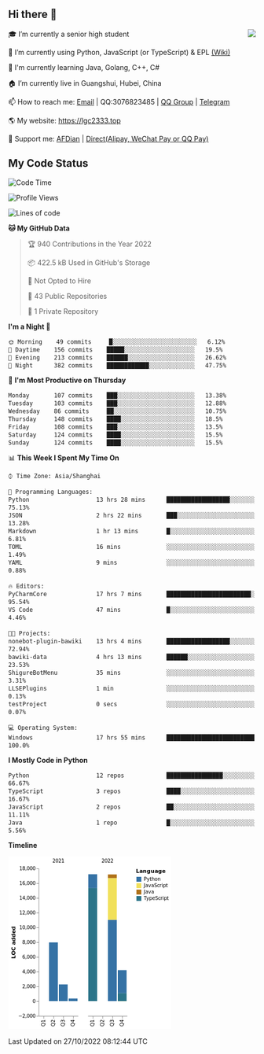 ## Hi there 👋

<div width="50%">
<img align="right" src="https://github-readme-stats.vercel.app/api?username=lgc2333&show_icons=true" />
</div>

🎓 I’m currently a senior high student

📝 I’m currently using Python, JavaScript (or TypeScript) & EPL [(Wiki)](https://en.wikipedia.org/wiki/Easy_Programming_Language)

📒 I'm currently learning Java, Golang, C++, C#

🏠 I’m currently live in Guangshui, Hubei, China

📫 How to reach me: [Email](mailto:lgc2333@126.com) | QQ:3076823485 | [QQ Group](https://jq.qq.com/?_wv=1027&k=ktwOHdU2) | [Telegram](https://t.me/@lgc2333)

🌎 My website: <https://lgc2333.top>

🤝 Support me: [AFDian](https://afdian.net/@lgc2333) | [Direct(Alipay, WeChat Pay or QQ Pay)](https://s2.loli.net/2022/02/03/MLqe53BjWOAhpcF.png)

## My Code Status

<!--START_SECTION:waka-->
![Code Time](http://img.shields.io/badge/Code%20Time-822%20hrs%2013%20mins-blue)

![Profile Views](http://img.shields.io/badge/Profile%20Views-12-blue)

![Lines of code](https://img.shields.io/badge/From%20Hello%20World%20I%27ve%20Written-49%20Thousand%20lines%20of%20code-blue)

**🐱 My GitHub Data** 

> 🏆 940 Contributions in the Year 2022
 > 
> 📦 422.5 kB Used in GitHub's Storage 
 > 
> 🚫 Not Opted to Hire
 > 
> 📜 43 Public Repositories 
 > 
> 🔑 1 Private Repository 
 > 
**I'm a Night 🦉** 

```text
🌞 Morning    49 commits     █░░░░░░░░░░░░░░░░░░░░░░░░   6.12% 
🌆 Daytime    156 commits    █████░░░░░░░░░░░░░░░░░░░░   19.5% 
🌃 Evening    213 commits    ██████░░░░░░░░░░░░░░░░░░░   26.62% 
🌙 Night      382 commits    ████████████░░░░░░░░░░░░░   47.75%

```
📅 **I'm Most Productive on Thursday** 

```text
Monday       107 commits    ███░░░░░░░░░░░░░░░░░░░░░░   13.38% 
Tuesday      103 commits    ███░░░░░░░░░░░░░░░░░░░░░░   12.88% 
Wednesday    86 commits     ██░░░░░░░░░░░░░░░░░░░░░░░   10.75% 
Thursday     148 commits    ████░░░░░░░░░░░░░░░░░░░░░   18.5% 
Friday       108 commits    ███░░░░░░░░░░░░░░░░░░░░░░   13.5% 
Saturday     124 commits    ████░░░░░░░░░░░░░░░░░░░░░   15.5% 
Sunday       124 commits    ████░░░░░░░░░░░░░░░░░░░░░   15.5%

```


📊 **This Week I Spent My Time On** 

```text
⌚︎ Time Zone: Asia/Shanghai

💬 Programming Languages: 
Python                   13 hrs 28 mins      ██████████████████░░░░░░░   75.13% 
JSON                     2 hrs 22 mins       ███░░░░░░░░░░░░░░░░░░░░░░   13.28% 
Markdown                 1 hr 13 mins        █░░░░░░░░░░░░░░░░░░░░░░░░   6.81% 
TOML                     16 mins             ░░░░░░░░░░░░░░░░░░░░░░░░░   1.49% 
YAML                     9 mins              ░░░░░░░░░░░░░░░░░░░░░░░░░   0.88%

🔥 Editors: 
PyCharmCore              17 hrs 7 mins       ████████████████████████░   95.54% 
VS Code                  47 mins             █░░░░░░░░░░░░░░░░░░░░░░░░   4.46%

🐱‍💻 Projects: 
nonebot-plugin-bawiki    13 hrs 4 mins       ██████████████████░░░░░░░   72.94% 
bawiki-data              4 hrs 13 mins       ██████░░░░░░░░░░░░░░░░░░░   23.53% 
ShigureBotMenu           35 mins             ░░░░░░░░░░░░░░░░░░░░░░░░░   3.31% 
LLSEPlugins              1 min               ░░░░░░░░░░░░░░░░░░░░░░░░░   0.13% 
testProject              0 secs              ░░░░░░░░░░░░░░░░░░░░░░░░░   0.07%

💻 Operating System: 
Windows                  17 hrs 55 mins      █████████████████████████   100.0%

```

**I Mostly Code in Python** 

```text
Python                   12 repos            ████████████████░░░░░░░░░   66.67% 
TypeScript               3 repos             ████░░░░░░░░░░░░░░░░░░░░░   16.67% 
JavaScript               2 repos             ██░░░░░░░░░░░░░░░░░░░░░░░   11.11% 
Java                     1 repo              █░░░░░░░░░░░░░░░░░░░░░░░░   5.56%

```


**Timeline**

![Chart not found](https://raw.githubusercontent.com/lgc2333/lgc2333/main/charts/bar_graph.png) 


 Last Updated on 27/10/2022 08:12:44 UTC
<!--END_SECTION:waka-->
